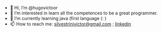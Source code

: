 - 👋 Hi, I’m @hugovictoor
- 👀 I’m interested in learn all the competences to be a great programmer.
- 🌱 I’m currently learning java (first language (: )
- 📫 How to reach me: silvestrinivictor@gmail.com ; [linkedin](https://www.linkedin.com/in/victor-hugo-silvestrini-machado-740218197/)

<!---
hugovictoor/hugovictoor is a ✨ special ✨ repository because its `README.md` (this file) appears on your GitHub profile.
You can click the Preview link to take a look at your changes.
--->
